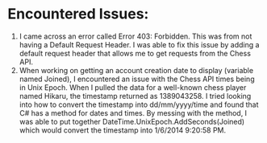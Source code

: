 # Encountered Issues:

1) I came across an error called Error 403: Forbidden. This was from not having a Default Request Header. I was able to fix this issue by adding a default request header that allows me to get requests from the Chess API. 
2) When working on getting an account creation date to display (variable named Joined), I encountered an issue with the Chess API times being in Unix Epoch. When I pulled the data for a well-known chess player named Hikaru, the timestamp returned as 1389043258.
I tried looking into how to convert the timestamp into dd/mm/yyyy/time and found that C# has a method for dates and times. By messing with the method, I was able to put together DateTime.UnixEpoch.AddSeconds(Joined) which would convert the timestamp into 1/6/2014 9:20:58 PM.
